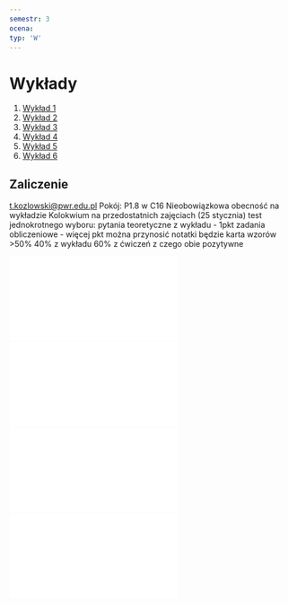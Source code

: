 ```yaml
---
semestr: 3
ocena: 
typ: 'W'
---
```


# Wykłady
1. [Wykład 1](/Notatki/Semestr%203/Inżynierskie%20zastosowania%20statystyki/Wykłady/Wykład%201/Wykład%201.md)
2. [Wykład 2](/Notatki/Semestr%203/Inżynierskie%20zastosowania%20statystyki/Wykłady/Wykład%202/Wykład%202.md)
3. [Wykład 3](/Notatki/Semestr%203/Inżynierskie%20zastosowania%20statystyki/Wykłady/Wykład%203/Wykład%203.md)
4. [Wykład 4](/Notatki/Semestr%203/Inżynierskie%20zastosowania%20statystyki/Wykłady/Wykład%204/Wykład%204.md)
5. [Wykład 5](/Notatki/Semestr%203/Inżynierskie%20zastosowania%20statystyki/Wykłady/Wykład%205/Wykład%205.md)
6. [Wykład 6](Notatki/Semestr%203/Inżynierskie%20zastosowania%20statystyki/Wykłady/Wykład%206/Wykład%206.md)

## Zaliczenie
t.kozlowski@pwr.edu.pl
Pokój: P1.8 w C16
Nieobowiązkowa obecność na wykładzie
Kolokwium na przedostatnich zajęciach (25 stycznia)
test jednokrotnego wyboru:
pytania teoretyczne z wykładu - 1pkt
zadania obliczeniowe - więcej pkt
można przynosić notatki
będzie karta wzorów
\>50%
40% z wykładu 60% z ćwiczeń z czego obie pozytywne



![](/Notatki/Semestr%203/Inżynierskie%20zastosowania%20statystyki/Wykłady/rozklad%20FSnedecora%20v1v2.pdf)
![](/Notatki/Semestr%203/Inżynierskie%20zastosowania%20statystyki/Wykłady/rozklad%20tstudenta.pdf)
![](/Notatki/Semestr%203/Inżynierskie%20zastosowania%20statystyki/Wykłady/rozkład%20chi^2.pdf)
![](/Notatki/Semestr%203/Inżynierskie%20zastosowania%20statystyki/Wykłady/rozkład%20normalny.pdf)
